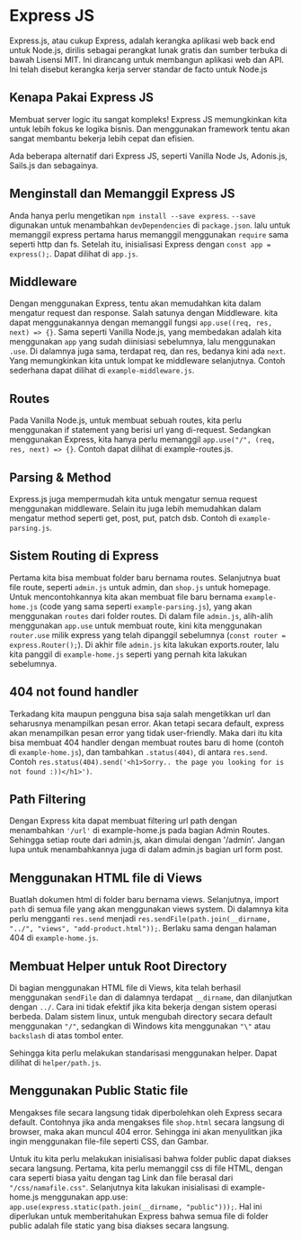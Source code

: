 # Express JS

Express.js, atau cukup Express, adalah kerangka aplikasi web back end untuk Node.js, dirilis sebagai perangkat lunak gratis dan sumber terbuka di bawah Lisensi MIT. Ini dirancang untuk membangun aplikasi web dan API. Ini telah disebut kerangka kerja server standar de facto untuk Node.js

## Kenapa Pakai Express JS

Membuat server logic itu sangat kompleks! Express JS memungkinkan kita untuk lebih fokus ke logika bisnis. Dan menggunakan framework tentu akan sangat membantu bekerja lebih cepat dan efisien.

Ada beberapa alternatif dari Express JS, seperti Vanilla Node Js, Adonis.js, Sails.js dan sebagainya.

## Menginstall dan Memanggil Express JS

Anda hanya perlu mengetikan `npm install --save express`. `--save` digunakan untuk menambahkan `devDependencies` di `package.json`. lalu untuk memanggil express pertama harus memanggil menggunakan `require` sama seperti http dan fs. Setelah itu, inisialisasi Express dengan `const app = express();`. Dapat dilihat di `app.js`.

## Middleware

Dengan menggunakan Express, tentu akan memudahkan kita dalam mengatur request dan response. Salah satunya dengan Middleware. kita dapat menggunakannya dengan memanggil fungsi `app.use((req, res, next) => {}`. Sama seperti Vanilla Node.js, yang membedakan adalah kita menggunakan `app` yang sudah diinisiasi sebelumnya, lalu menggunakan `.use`. Di dalamnya juga sama, terdapat req, dan res, bedanya kini ada `next`. Yang memungkinkan kita untuk lompat ke middleware selanjutnya. Contoh sederhana dapat dilihat di `example-middleware.js`.

## Routes

Pada Vanilla Node.js, untuk membuat sebuah routes, kita perlu menggunakan if statement yang berisi url yang di-request. Sedangkan menggunakan Express, kita hanya perlu memanggil `app.use("/", (req, res, next) => {}`.
Contoh dapat dilihat di example-routes.js.

## Parsing & Method

Express.js juga mempermudah kita untuk mengatur semua request menggunakan middleware. Selain itu juga lebih memudahkan dalam mengatur method seperti get, post, put, patch dsb. Contoh di `example-parsing.js`.

## Sistem Routing di Express

Pertama kita bisa membuat folder baru bernama routes. Selanjutnya buat file route, seperti `admin.js` untuk admin, dan `shop.js` untuk homepage. Untuk mencontohkannya kita akan membuat file baru bernama `example-home.js` (code yang sama seperti `example-parsing.js`), yang akan menggunakan `routes` dari folder routes. Di dalam file `admin.js`, alih-alih menggunakan `app.use` untuk membuat route, kini kita menggunakan `router.use` milik express yang telah dipanggil sebelumnya (`const router = express.Router();`). Di akhir file `admin.js` kita lakukan exports.router, lalu kita panggil di `example-home.js` seperti yang pernah kita lakukan sebelumnya.

## 404 not found handler

Terkadang kita maupun pengguna bisa saja salah mengetikkan url dan seharusnya menampilkan pesan error. Akan tetapi secara default, express akan menampilkan pesan error yang tidak user-friendly. Maka dari itu kita bisa membuat 404 handler dengan membuat routes baru di home (contoh di `example-home.js`), dan tambahkan `.status(404)`, di antara `res.send`. Contoh `res.status(404).send('<h1>Sorry.. the page you looking for is not found :))</h1>')`.

## Path Filtering

Dengan Express kita dapat membuat filtering url path dengan menambahkan `'/url'` di example-home.js pada bagian Admin Routes. Sehingga setiap route dari admin.js, akan dimulai dengan '/admin'. Jangan lupa untuk menambahkannya juga di dalam admin.js bagian url form post.

## Menggunakan HTML file di Views

Buatlah dokumen html di folder baru bernama views. Selanjutnya, import `path` di semua file yang akan menggunakan views system. Di dalamnya kita perlu mengganti `res.send` menjadi `res.sendFile(path.join(__dirname, "../", "views", "add-product.html"));`. Berlaku sama dengan halaman 404 di `example-home.js`.

## Membuat Helper untuk Root Directory

Di bagian menggunakan HTML file di Views, kita telah berhasil menggunakan `sendFile` dan di dalamnya terdapat `__dirname`, dan dilanjutkan dengan `../`. Cara ini tidak efektif jika kita bekerja dengan sistem operasi berbeda. Dalam sistem linux, untuk mengubah directory secara default menggunakan `"/"`, sedangkan di Windows kita menggunakan `"\"` atau `backslash` di atas tombol enter.

Sehingga kita perlu melakukan standarisasi menggunakan helper. Dapat dilihat di `helper/path.js`.

## Menggunakan Public Static file

Mengakses file secara langsung tidak diperbolehkan oleh Express secara default. Contohnya jika anda mengakses file `shop.html` secara langsung di browser, maka akan muncul 404 error. Sehingga ini akan menyulitkan jika ingin menggunakan file-file seperti CSS, dan Gambar.

Untuk itu kita perlu melakukan inisialisasi bahwa folder public dapat diakses secara langsung. Pertama, kita perlu memanggil css di file HTML, dengan cara seperti biasa yaitu dengan tag Link dan file berasal dari `"/css/namafile.css"`. Selanjutnya kita lakukan inisialisasi di example-home.js menggunakan app.use: `app.use(express.static(path.join(__dirname, "public")));`. Hal ini diperlukan untuk memberitahukan Express bahwa semua file di folder public adalah file static yang bisa diakses secara langsung.
